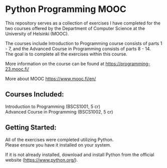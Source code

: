 # Python Programming MOOC 

This repository serves as a collection of exercises I have completed for the two courses offered by the Department of Computer Science at the University of Helsinki (MOOC).  

The courses include Introduction to Programming course consists of parts 1 - 7, and the Advanced Course in Programming consists of parts 8 - 14.  
The goal is to complete all the exercises within this course.   

More information on the course can be found at https://programming-23.mooc.fi/  

More about MOOC https://www.mooc.fi/en/  

## Courses Included:

  Introduction to Programming (BSCS1001, 5 cr)  
  Advanced Course in Programming (BSCS1002, 5 cr)  

## Getting Started:

All of the exercises were completed utilizing Python.  
Please ensure you have it installed on your system.  

If it is not already installed, download and install Python from the official website (https://www.python.org/).  
